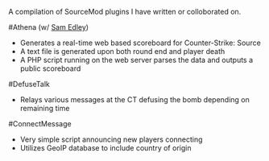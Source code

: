 A compilation of SourceMod plugins I have written or colloborated on.

#Athena
(w/ [Sam Edley](https://github.com/sedley))
- Generates a real-time web based scoreboard for Counter-Strike: Source
- A text file is generated upon both round end and player death
- A PHP script running on the web server parses the data and outputs a public scoreboard

#DefuseTalk
- Relays various messages at the CT defusing the bomb depending on remaining time

#ConnectMessage
- Very simple script announcing new players connecting
- Utilizes GeoIP database to include country of origin
